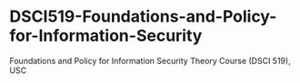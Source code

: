 # DSCI519-Foundations-and-Policy-for-Information-Security
Foundations and Policy for Information Security Theory Course (DSCI 519), USC
